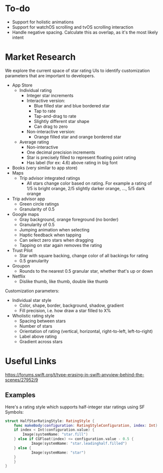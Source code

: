# To-do
- Support for holistic animations
- Support for watchOS scrolling and tvOS scrolling interaction
- Handle negative spacing. Calculate this as overlap, as it's the most likely intent

# Market Research
We explore the current space of star rating UIs to identify customization parameters that are important to developers.

- App Store
	- Individual rating
		- Integer star increments
		- Interactive version:
			- Blue filled star and blue bordered star
			- Tap to rate
			- Tap-and-drag to rate
			- Slightly different star shape
			- Can drag to zero
		- Non-interactive version:
			- Orange filled star and orange bordered star
	- Average rating
		- Non-interactive
		- One decimal precision increments
		- Star is precisely filled to represent floating point rating
		- Has label (for ex: 4.6) above rating in big font
- Books (very similar to app store)
- Maps
	- Trip advisor integrated ratings
		- All stars change color based on rating. For example a rating of 1/5 is bright orange, 2/5 slightly darker orange, ..., 5/5 dark orange
- Trip advisor app
	- Green circle ratings
	- Granularity of 0.5
- Google maps
	- Gray background, orange foreground (no border)
	- Granularity of 0.5
	- Jumping animation when selecting
	- Haptic feedback when tapping
	- Can select zero stars when dragging
	- Tapping on star again removes the rating
- Trust Pilot
	- Star with square backing, change color of all backings for rating
	- 0.5 granularity
- Groupon
	- Rounds to the nearest 0.5 granular star, whether that's up or down
- Netflix
	- Dislike thumb, like thumb, double like thumb

Customization parameters:
- Individual star style
	- Color, shape, border, background, shadow, gradient
	- Fill precision, i.e. how draw a star filled to X%
- Wholistic rating style
	- Spacing between stars
	- Number of stars
	- Orientation of rating (vertical, horizontal, right-to-left, left-to-right)
	- Label above rating
	- Gradient across stars

# Useful Links
https://forums.swift.org/t/type-erasing-in-swift-anyview-behind-the-scenes/27952/9


## Examples
Here's a rating style which supports half-integer star ratings using SF Symbols:
```swift
struct HalfStarRatingStyle: RatingStyle {
    func makeBody(configuration: RatingStyleConfiguration, index: Int) -> some View {
    if index < Int(configuration.value) {
        Image(systemName: "star.fill")
    } else if CGFloat(index) <= configuration.value - 0.5 {
            Image(systemName: "star.leadinghalf.filled")
    } else {
            Image(systemName: "star")
    }
    }
}
```
